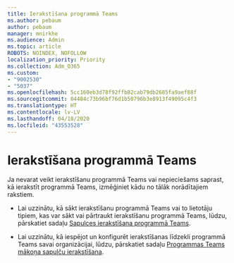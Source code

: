 ```yaml
---
title: Ierakstīšana programmā Teams
ms.author: pebaum
author: pebaum
manager: mnirkhe
ms.audience: Admin
ms.topic: article
ROBOTS: NOINDEX, NOFOLLOW
localization_priority: Priority
ms.collection: Adm_O365
ms.custom:
- "9002530"
- "5037"
ms.openlocfilehash: 5cc160eb3d78f92ffb82cab79db2685fa9aef88f
ms.sourcegitcommit: 04484c73b96bf76d1b50796b3e8913f49095c4f3
ms.translationtype: HT
ms.contentlocale: lv-LV
ms.lasthandoff: 04/18/2020
ms.locfileid: "43553528"
---
```

# <a name="recording-in-teams"></a>Ierakstīšana programmā Teams

Ja nevarat veikt ierakstīšanu programmā Teams vai nepieciešams saprast, kā ierakstīt programmā Teams, izmēģiniet kādu no tālāk norādītajiem rakstiem.

- Lai uzzinātu, kā sākt ierakstīšanu programmā Teams vai to lietotāju tipiem, kas var sākt vai pārtraukt ierakstīšanu programmā Teams, lūdzu, pārskatiet sadaļu [Sapulces ierakstīšana programmā Teams](https://support.office.com/client/34dfbe7f-b07d-4a27-b4c6-de62f1348c24).

- Lai uzzinātu, kā iespējot un konfigurēt ierakstīšanas līdzekli programmā Teams savai organizācijai, lūdzu, pārskatiet sadaļu [Programmas Teams mākoņa sapulču ierakstīšana](https://docs.microsoft.com/microsoftteams/cloud-recording).
